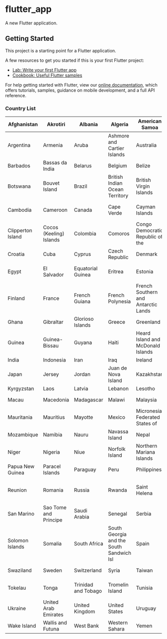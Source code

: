 # flutter_app

A new Flutter application.

## Getting Started

This project is a starting point for a Flutter application.

A few resources to get you started if this is your first Flutter project:

- [Lab: Write your first Flutter app](https://flutter.dev/docs/get-started/codelab)
- [Cookbook: Useful Flutter samples](https://flutter.dev/docs/cookbook)

For help getting started with Flutter, view our
[online documentation](https://flutter.dev/docs), which offers tutorials,
samples, guidance on mobile development, and a full API reference.

### Country List
| Afghanistan 	| Akrotiri 	| Albania 	| Algeria 	| American Samoa 	| Andorra 	| Angola 	| Anguilla 	| Antarctica 	| Antigua and Barbuda 	|  	|
|-	|-	|-	|-	|-	|-	|-	|-	|-	|-	|-	|
| Argentina 	| Armenia 	| Aruba 	| Ashmore and Cartier Islands 	| Australia 	| Austria 	| Azerbaijan 	| Bahamas The 	| Bahrain 	| Bangladesh 	|  	|
| Barbados 	| Bassas da India 	| Belarus 	| Belgium 	| Belize 	| Benin 	| Bermuda 	| Bhutan 	| Bolivia 	| Bosnia and Herzegovina 	|  	|
| Botswana 	| Bouvet Island 	| Brazil 	| British Indian Ocean Territory 	| British Virgin Islands 	| Brunei 	| Bulgaria 	| Burkina Faso 	| Burma 	| Burundi 	|  	|
| Cambodia 	| Cameroon 	| Canada 	| Cape Verde 	| Cayman Islands 	| Central African Republic 	| Chad 	| Chile 	| China 	| Christmas Island 	|  	|
| Clipperton Island 	| Cocos (Keeling) Islands 	| Colombia 	| Comoros 	| Congo Democratic Republic of the 	| Congo Republic of the 	| Cook Islands 	| Coral Sea Islands 	| Costa Rica 	| Ivory Coast 	|  	|
| Croatia 	| Cuba 	| Cyprus 	| Czech Republic 	| Denmark 	| Dhekelia 	| Djibouti 	| Dominica 	| Dominican Republic 	| Ecuador 	|  	|
| Egypt 	| El Salvador 	| Equatorial Guinea 	| Eritrea 	| Estonia 	| Ethiopia 	| Europa Island 	| Falkland Islands (Islas Malvinas) 	| Faroe Islands 	| Fiji 	|  	|
| Finland 	| France 	| French Guiana 	| French Polynesia 	| French Southern and Antarctic Lands 	| Gabon 	| Gambia The 	| Gaza Strip 	| Georgia 	| Germany 	|  	|
| Ghana 	| Gibraltar 	| Glorioso Islands 	| Greece 	| Greenland 	| Grenada 	| Guadeloupe 	| Guam 	| Guatemala 	| Guernsey 	|  	|
| Guinea 	| Guinea-Bissau 	| Guyana 	| Haiti 	| Heard Island and McDonald Islands 	| Holy See (Vatican City) 	| Honduras 	| Hong Kong 	| Hungary 	| Iceland 	|  	|
| India 	| Indonesia 	| Iran 	| Iraq 	| Ireland 	| Isle of Man 	| Israel 	| Italy 	| Jamaica 	| Jan Mayen 	|  	|
| Japan 	| Jersey 	| Jordan 	| Juan de Nova Island 	| Kazakhstan 	| Kenya 	| Kiribati 	| Korea North 	| Korea South 	| Kuwait 	|  	|
| Kyrgyzstan 	| Laos 	| Latvia 	| Lebanon 	| Lesotho 	| Liberia 	| Libya 	| Liechtenstein 	| Lithuania 	| Luxembourg 	|  	|
| Macau 	| Macedonia 	| Madagascar 	| Malawi 	| Malaysia 	| Maldives 	| Mali 	| Malta 	| Marshall Islands 	| Martinique 	|  	|
| Mauritania 	| Mauritius 	| Mayotte 	| Mexico 	| Micronesia Federated States of 	| Moldova 	| Monaco 	| Mongolia 	| Montserrat 	| Morocco 	|  	|
| Mozambique 	| Namibia 	| Nauru 	| Navassa Island 	| Nepal 	| Netherlands 	| Netherlands Antilles 	| New Caledonia 	| New Zealand 	| Nicaragua 	|  	|
| Niger 	| Nigeria 	| Niue 	| Norfolk Island 	| Northern Mariana Islands 	| Norway 	| Oman 	| Pakistan 	| Palau 	| Panama 	|  	|
| Papua New Guinea 	| Paracel Islands 	| Paraguay 	| Peru 	| Philippines 	| Pitcairn Islands 	| Poland 	| Portugal 	| Puerto Rico 	| Qatar 	|  	|
| Reunion 	| Romania 	| Russia 	| Rwanda 	| Saint Helena 	| Saint Kitts and Nevis 	| Saint Lucia 	| Saint Pierre and Miquelon 	| Saint Vincent and the Grenadines 	| Samoa 	|  	|
| San Marino 	| Sao Tome and Principe 	| Saudi Arabia 	| Senegal 	| Serbia 	| Seychelles 	| Sierra Leone 	| Singapore 	| Slovakia 	| Slovenia 	|  	|
| Solomon Islands 	| Somalia 	| South Africa 	| South Georgia and the South Sandwich Isl 	| Spain 	| Spratly Islands 	| Sri Lanka 	| Sudan 	| Suriname 	| Svalbard 	|  	|
| Swaziland 	| Sweden 	| Switzerland 	| Syria 	| Taiwan 	| Tajikistan 	| Tanzania 	| Thailand 	| Timor-Leste 	| Togo 	|  	|
| Tokelau 	| Tonga 	| Trinidad and Tobago 	| Tromelin Island 	| Tunisia 	| Turkey 	| Turkmenistan 	| Turks and Caicos Islands 	| Tuvalu 	| Uganda 	|  	|
| Ukraine 	| United Arab Emirates 	| United Kingdom 	| United States 	| Uruguay 	| Uzbekistan 	| Vanuatu 	| Venezuela 	| Vietnam 	| Virgin Islands 	|  	|
| Wake Island 	| Wallis and Futuna 	| West Bank 	| Western Sahara 	| Yemen 	| Zambia 	| Zimbabwe 	| Curacao 	| Palestine 	| Montenegro 	| Myanmar 	|

